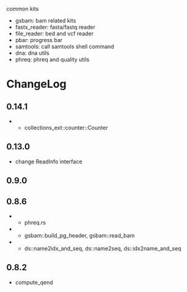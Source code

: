 common kits

* gsbam: bam related kits
* fastx_reader: fasta/fastq reader
* file_reader: bed and vcf reader
* pbar: progress bar
* samtools: call samtools shell command
* dna: dna utils
* phreq: phreq and quality utils


# ChangeLog

## 0.14.1

* + collections_ext::counter::Counter

## 0.13.0

* change ReadInfo interface

## 0.9.0


## 0.8.6

* + phreq.rs
* + gsbam::build_pg_header, gsbam::read_bam
* + ds::name2idx_and_seq, ds::name2seq, ds::idx2name_and_seq

## 0.8.2

* compute_qend